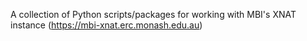 A collection of Python scripts/packages for working with MBI's XNAT
instance (https://mbi-xnat.erc.monash.edu.au)